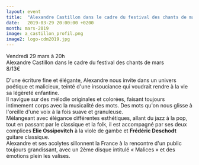 ```yaml
---
layout: event
title:  "Alexandre Castillon dans le cadre du festival des chants de mars"
date:   2019-03-29 20:00:00 +0200
month: mars-2019
image: a_castillon_profil.png
image2: logo-cdm2019.jpg
---
```






 
Vendredi 29 mars à 20h  
Alexandre Castillon dans le cadre du festival des chants de mars  
8/13€

D'une écriture fine et élégante, Alexandre nous invite dans un univers poétique et malicieux, teinté d'une insouciance qui voudrait rendre à la vie sa légèreté enfantine.  
Il navigue sur des mélodie originales et colorées, faisant toujours intimement corps avec la musicalité des mots. Des mots qu'on nous glisse à l'oreille d'une voix à la fois suave et granuleuse.  
Mélangeant avec élégance différentes esthétiques, allant du jazz à la pop, tout en passant par le classique et la folk, il est accompagné par ses deux complices **Elie Ossipovitch** à la viole de gambe et **Frédéric Deschodt** guitare classique.  
Alexandre et ses acolytes sillonnent la France à la rencontre d'un public toujours grandissant, avec un 2ème disque intitulé « Malices » et des émotions plein les valises.







#### 

  </b>